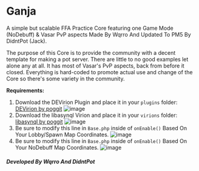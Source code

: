 # Ganja
A simple but scalable FFA Practice Core featuring one Game Mode (NoDebuff) & Vasar PvP aspects Made By Wqrro And Updated To PM5 By DidntPot (Jack).

The purpose of this Core is to provide the community with a decent template for making a pot server. There are little to no good examples let alone any at all. It has most of Vasar's PvP aspects, back from before it closed. Everything is hard-coded to promote actual use and change of the Core so there's some variety in the community.

**Requirements:**

1. Download the DEVirion Plugin and place it in your `plugins` folder: [DEVirion by poggit](https://poggit.pmmp.io/p/DEVirion/1.2.8)
![image](https://user-images.githubusercontent.com/67123872/164607376-9a59aace-944b-492e-8423-398ab8531d72.png)
2. Download the libasynql Virion and place it in your `virions` folder: [libasynql by poggit](https://poggit.pmmp.io/ci/poggit/libasynql/libasynql)
![image](https://user-images.githubusercontent.com/67123872/164607219-5b3e2ec0-ef7e-4d41-9b51-bfbb363e6666.png)
3. Be sure to modify this line in `Base.php` inside of `onEnable()` Based On Your Lobby/Spawn Map Coordinates.
![image](https://user-images.githubusercontent.com/67123872/164608821-5c781f28-a44b-4e82-8802-a01759609fac.png)
4. Be sure to modify this line in `Base.php` inside of `onEnable()` Based On Your NoDebuff Map Coordinates.
![image](https://user-images.githubusercontent.com/67123872/164608909-6e05c9bf-c297-4ecc-a4e6-83f92b861c0c.png)

###### **Developed By Wqrro And DidntPot**
